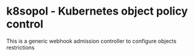 # k8sopol - Kubernetes object policy control

This is a generic webhook admission controller to configure objects restrictions
